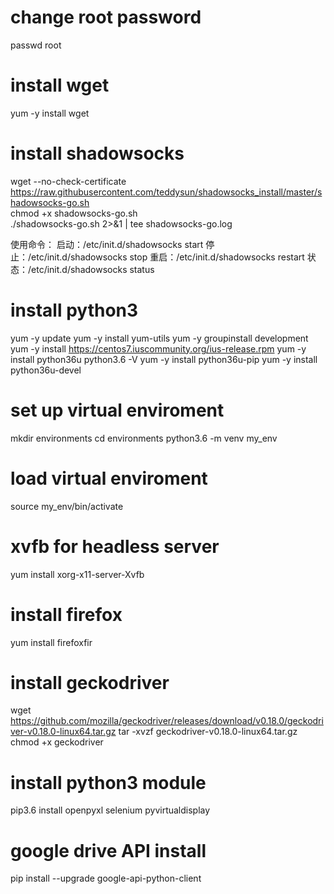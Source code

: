 # change root password
passwd root
# install wget
yum -y install wget
# install shadowsocks
wget --no-check-certificate https://raw.githubusercontent.com/teddysun/shadowsocks_install/master/shadowsocks-go.sh  
chmod +x shadowsocks-go.sh  
./shadowsocks-go.sh 2>&1 | tee shadowsocks-go.log

使用命令：
启动：/etc/init.d/shadowsocks start
停止：/etc/init.d/shadowsocks stop
重启：/etc/init.d/shadowsocks restart
状态：/etc/init.d/shadowsocks status

# install python3
yum -y update
yum -y install yum-utils
yum -y groupinstall development
yum -y install https://centos7.iuscommunity.org/ius-release.rpm
yum -y install python36u
python3.6 -V
yum -y install python36u-pip
yum -y install python36u-devel

# set up virtual enviroment
mkdir environments
cd environments
python3.6 -m venv my_env

# load virtual enviroment
source my_env/bin/activate

# xvfb for headless server 
yum install xorg-x11-server-Xvfb

# install firefox
yum install firefoxfir

# install geckodriver
wget https://github.com/mozilla/geckodriver/releases/download/v0.18.0/geckodriver-v0.18.0-linux64.tar.gz
tar -xvzf geckodriver-v0.18.0-linux64.tar.gz 
chmod +x geckodriver

# install python3 module
pip3.6 install openpyxl selenium pyvirtualdisplay

# google drive API install
pip install --upgrade google-api-python-client
